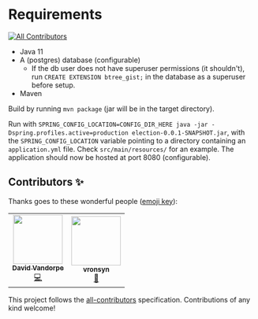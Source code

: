 # Requirements
<!-- ALL-CONTRIBUTORS-BADGE:START - Do not remove or modify this section -->
[![All Contributors](https://img.shields.io/badge/all_contributors-2-orange.svg?style=flat-square)](#contributors-)
<!-- ALL-CONTRIBUTORS-BADGE:END -->

* Java 11
* A (postgres) database (configurable)
  * If the db user does not have superuser permissions (it shouldn't), run `CREATE EXTENSION btree_gist;` in the database as a superuser before setup.
* Maven

Build by running `mvn package` (jar will be in the target directory).

Run with `SPRING_CONFIG_LOCATION=CONFIG_DIR_HERE java -jar -Dspring.profiles.active=production election-0.0.1-SNAPSHOT.jar`,
with the `SPRING_CONFIG_LOCATION` variable pointing to a directory containing an `application.yml` file. Check `src/main/resources/` for an example.
The application should now be hosted at port 8080 (configurable).


## Contributors ✨

Thanks goes to these wonderful people ([emoji key](https://allcontributors.org/docs/en/emoji-key)):

<!-- ALL-CONTRIBUTORS-LIST:START - Do not remove or modify this section -->
<!-- prettier-ignore-start -->
<!-- markdownlint-disable -->
<table>
  <tr>
    <td align="center"><a href="https://github.com/VandorpeDavid"><img src="https://avatars.githubusercontent.com/u/11561878?v=4?s=100" width="100px;" alt=""/><br /><sub><b>David Vandorpe</b></sub></a><br /><a href="https://github.com/VandorpeDavid/WEBA/commits?author=VandorpeDavid" title="Code">💻</a></td>
    <td align="center"><a href="https://github.com/VRonsyn"><img src="https://avatars.githubusercontent.com/u/15131254?v=4?s=100" width="100px;" alt=""/><br /><sub><b>vronsyn</b></sub></a><br /><a href="#design-vronsyn" title="Design">🎨</a></td>
  </tr>
</table>

<!-- markdownlint-restore -->
<!-- prettier-ignore-end -->

<!-- ALL-CONTRIBUTORS-LIST:END -->

This project follows the [all-contributors](https://github.com/all-contributors/all-contributors) specification. Contributions of any kind welcome!